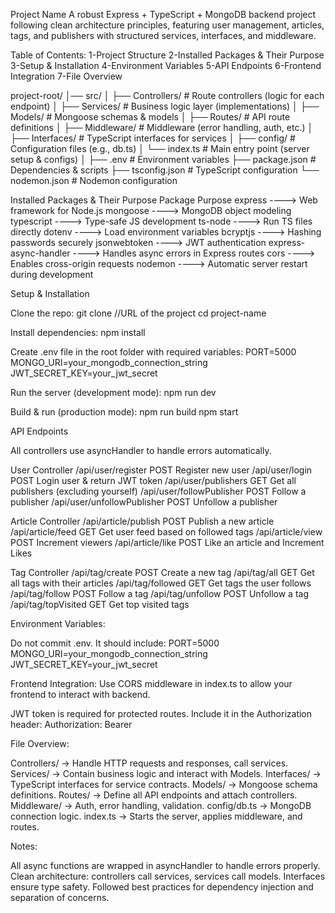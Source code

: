 Project Name
A robust Express + TypeScript + MongoDB backend project following clean architecture principles, featuring user management, articles, tags, and publishers with structured services, interfaces, and middleware.

Table of Contents:
1-Project Structure
2-Installed Packages & Their Purpose
3-Setup & Installation
4-Environment Variables
5-API Endpoints
6-Frontend Integration
7-File Overview

project-root/
│── src/
│   ├── Controllers/        # Route controllers (logic for each endpoint)
│   ├── Services/           # Business logic layer (implementations)
│   ├── Models/             # Mongoose schemas & models
│   ├── Routes/             # API route definitions
│   ├── Middleware/         # Middleware (error handling, auth, etc.)
│   ├── Interfaces/         # TypeScript interfaces for services
│   ├── config/             # Configuration files (e.g., db.ts)
│   └── index.ts            # Main entry point (server setup & configs)
│
├── .env                    # Environment variables
├── package.json            # Dependencies & scripts
├── tsconfig.json           # TypeScript configuration
└── nodemon.json            # Nodemon configuration


Installed Packages & Their Purpose
Package	Purpose
express ---->	Web framework for Node.js
mongoose ---->	MongoDB object modeling
typescript ---->	Type-safe JS development
ts-node ---->	Run TS files directly
dotenv ---->	Load environment variables
bcryptjs ---->	Hashing passwords securely
jsonwebtoken ---->	JWT authentication
express-async-handler ---->	Handles async errors in Express routes
cors ---->	Enables cross-origin requests
nodemon ---->	Automatic server restart during development




Setup & Installation

Clone the repo:
git clone //URL of the project
cd project-name

Install dependencies:
npm install

Create .env file in the root folder with required variables:
PORT=5000
MONGO_URI=your_mongodb_connection_string
JWT_SECRET_KEY=your_jwt_secret

Run the server (development mode):
npm run dev

Build & run (production mode):
npm run build
npm start


API Endpoints

All controllers use asyncHandler to handle errors automatically.

User Controller
/api/user/register	POST	Register new user
/api/user/login	POST	Login user & return JWT token
/api/user/publishers	GET	Get all publishers (excluding yourself)
/api/user/followPublisher	POST	Follow a publisher
/api/user/unfollowPublisher	POST	Unfollow a publisher

Article Controller
/api/article/publish	POST	Publish a new article
/api/article/feed	GET	Get user feed based on followed tags
/api/article/view	POST	Increment viewers 
/api/article/like	POST	Like an article and Increment Likes

Tag Controller
/api/tag/create	POST	Create a new tag
/api/tag/all	GET	Get all tags with their articles
/api/tag/followed	GET	Get tags the user follows
/api/tag/follow	POST	Follow a tag
/api/tag/unfollow	POST	Unfollow a tag
/api/tag/topVisited	GET	Get top visited tags



Environment Variables:

Do not commit .env. It should include:
PORT=5000
MONGO_URI=your_mongodb_connection_string
JWT_SECRET_KEY=your_jwt_secret

Frontend Integration:
Use CORS middleware in index.ts to allow your frontend to interact with backend.

JWT token is required for protected routes. Include it in the Authorization header:
Authorization: Bearer <token>



File Overview:

Controllers/ → Handle HTTP requests and responses, call services.
Services/ → Contain business logic and interact with Models.
Interfaces/ → TypeScript interfaces for service contracts.
Models/ → Mongoose schema definitions.
Routes/ → Define all API endpoints and attach controllers.
Middleware/ → Auth, error handling, validation.
config/db.ts → MongoDB connection logic.
index.ts → Starts the server, applies middleware, and routes.


Notes:

All async functions are wrapped in asyncHandler to handle errors properly.
Clean architecture: controllers call services, services call models. Interfaces ensure type safety.
Followed best practices for dependency injection and separation of concerns.
